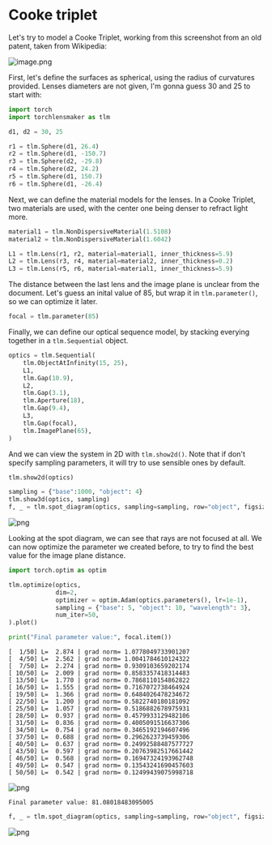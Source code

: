 # Cooke triplet

Let's try to model a Cooke Triplet, working from this screenshot from an old patent, taken from Wikipedia:

![image.png](cooke_triplet_files/f54c02f5-674c-4b1c-a455-9ef50d350bc9.png)


First, let's define the surfaces as spherical, using the radius of curvatures provided. Lenses diameters are not given, I'm gonna guess 30 and 25 to start with:


```python
import torch
import torchlensmaker as tlm

d1, d2 = 30, 25

r1 = tlm.Sphere(d1, 26.4)
r2 = tlm.Sphere(d1, -150.7)
r3 = tlm.Sphere(d2, -29.8)
r4 = tlm.Sphere(d2, 24.2)
r5 = tlm.Sphere(d1, 150.7)
r6 = tlm.Sphere(d1, -26.4)
```

Next, we can define the material models for the lenses. In a Cooke Triplet, two materials are used, with the center one being denser to refract light more.


```python
material1 = tlm.NonDispersiveMaterial(1.5108)
material2 = tlm.NonDispersiveMaterial(1.6042)

L1 = tlm.Lens(r1, r2, material=material1, inner_thickness=5.9)
L2 = tlm.Lens(r3, r4, material=material2, inner_thickness=0.2)
L3 = tlm.Lens(r5, r6, material=material1, inner_thickness=5.9)
```

The distance between the last lens and the image plane is unclear from the document. Let's guess an inital value of 85, but wrap it in `tlm.parameter()`, so we can optimize it later.


```python
focal = tlm.parameter(85)
```

Finally, we can define our optical sequence model, by stacking everying together in a `tlm.Sequential` object.


```python
optics = tlm.Sequential(
    tlm.ObjectAtInfinity(15, 25),
    L1,
    tlm.Gap(10.9),
    L2,
    tlm.Gap(3.1),
    tlm.Aperture(18),
    tlm.Gap(9.4),
    L3,
    tlm.Gap(focal),
    tlm.ImagePlane(65),
)
```

And we can view the system in 2D with `tlm.show2d()`. Note that if don't specify sampling parameters, it will try to use sensible ones by default.


```python
tlm.show2d(optics)
```


<TLMViewer src="./cooke_triplet_files/cooke_triplet_0.json?url" />



```python
sampling = {"base":1000, "object": 4}
tlm.show3d(optics, sampling)
f, _ = tlm.spot_diagram(optics, sampling=sampling, row="object", figsize=(12, 12))
```


<TLMViewer src="./cooke_triplet_files/cooke_triplet_1.json?url" />



    
![png](cooke_triplet_files/cooke_triplet_12_1.png)
    


Looking at the spot diagram, we can see that rays are not focused at all. We can now optimize the parameter we created before, to try to find the best value for the image plane distance.


```python
import torch.optim as optim

tlm.optimize(optics,
             dim=2,
             optimizer = optim.Adam(optics.parameters(), lr=1e-1),
             sampling = {"base": 5, "object": 10, "wavelength": 3},
             num_iter=50,
).plot()

print("Final parameter value:", focal.item())
```

    [  1/50] L=  2.874 | grad norm= 1.0778049733901207
    [  4/50] L=  2.562 | grad norm= 1.0041784610124322
    [  7/50] L=  2.274 | grad norm= 0.9309103659202174
    [ 10/50] L=  2.009 | grad norm= 0.8583357418314483
    [ 13/50] L=  1.770 | grad norm= 0.7868110154862822
    [ 16/50] L=  1.555 | grad norm= 0.7167072738464924
    [ 19/50] L=  1.366 | grad norm= 0.6484026478234672
    [ 22/50] L=  1.200 | grad norm= 0.5822740180181092
    [ 25/50] L=  1.057 | grad norm= 0.5186882678975931
    [ 28/50] L=  0.937 | grad norm= 0.4579933129482106
    [ 31/50] L=  0.836 | grad norm= 0.4005091516637306
    [ 34/50] L=  0.754 | grad norm= 0.3465192194607496
    [ 37/50] L=  0.688 | grad norm= 0.2962623739459306
    [ 40/50] L=  0.637 | grad norm= 0.24992588487577727
    [ 43/50] L=  0.597 | grad norm= 0.20763982517661442
    [ 46/50] L=  0.568 | grad norm= 0.16947324193962748
    [ 49/50] L=  0.547 | grad norm= 0.13543241690457603
    [ 50/50] L=  0.542 | grad norm= 0.12499439075998718



    
![png](cooke_triplet_files/cooke_triplet_14_1.png)
    


    Final parameter value: 81.08018483095005



```python
f, _ = tlm.spot_diagram(optics, sampling=sampling, row="object", figsize=(12, 12))
```


    
![png](cooke_triplet_files/cooke_triplet_15_0.png)
    

